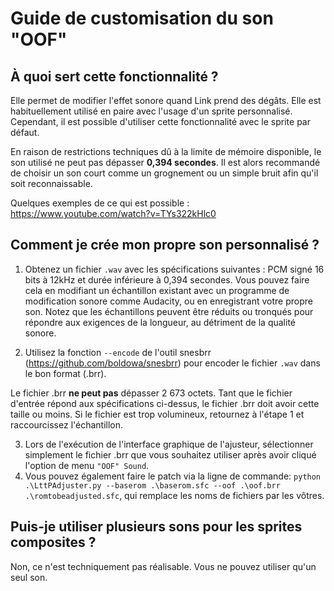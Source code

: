 # Guide de customisation du son "OOF"

## À quoi sert cette fonctionnalité ?

Elle permet de modifier l'effet sonore quand Link prend des dégâts. Elle est habituellement utilisé en paire avec l'usage d'un sprite personnalisé. Cependant, il est possible d'utiliser cette fonctionnalité avec le sprite par défaut.

En raison de restrictions techniques dû à la limite de mémoire disponible, le son utilisé ne peut pas dépasser  **0,394 secondes**. Il est alors recommandé de choisir un son court comme un grognement ou un simple bruit afin qu'il soit reconnaissable.


Quelques exemples de ce qui est possible : https://www.youtube.com/watch?v=TYs322kHlc0

## Comment je crée mon propre son personnalisé ? 

1. Obtenez un fichier `.wav` avec les spécifications suivantes : PCM signé 16 bits à 12kHz et durée inférieure à 0,394 secondes. Vous pouvez faire cela en modifiant un échantillon existant avec un programme de modification sonore comme Audacity, ou en enregistrant votre propre son. Notez que les échantillons peuvent être réduits ou tronqués pour répondre aux exigences de la longueur, au détriment de la qualité sonore.

2. Utilisez la fonction `--encode` de l'outil snesbrr (https://github.com/boldowa/snesbrr) pour encoder le fichier `.wav` dans le bon format (.brr).

Le fichier .brr **ne peut pas** dépasser 2 673 octets. Tant que le fichier d'entrée répond aux spécifications ci-dessus, le fichier .brr doit avoir cette taille ou moins. Si le fichier est trop volumineux, retournez à l'étape 1 et raccourcissez l'échantillon. 

3. Lors de l'exécution de l'interface graphique de l'ajusteur, sélectionner simplement le fichier .brr que vous souhaitez utiliser après avoir cliqué l'option de menu `"OOF" Sound`.
4. Vous pouvez également faire le patch via la ligne de commande: `python .\LttPAdjuster.py --baserom .\baserom.sfc --oof .\oof.brr .\romtobeadjusted.sfc`, qui remplace les noms de fichiers par les vôtres. 

## Puis-je utiliser plusieurs sons pour les sprites composites ?

Non, ce n'est techniquement pas réalisable. Vous ne pouvez utiliser qu'un seul son. 